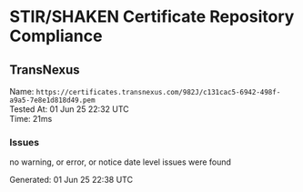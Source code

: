 # STIR/SHAKEN Certificate Repository Compliance

## TransNexus

Name: `https://certificates.transnexus.com/982J/c131cac5-6942-498f-a9a5-7e8e1d818d49.pem`\
Tested At: 01 Jun 25 22:32 UTC\
Time: 21ms

### Issues

no warning, or error, or notice date level issues were found

Generated: 01 Jun 25 22:38 UTC